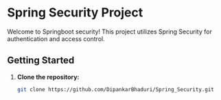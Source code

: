 # Spring Security Project

Welcome to Springboot security! This project utilizes Spring Security for authentication and access control.

## Getting Started

1. **Clone the repository:**
   ```bash
   git clone https://github.com/DipankarBhaduri/Spring_Security.git
